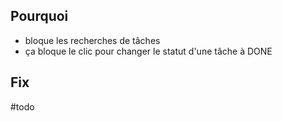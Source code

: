 ## Pourquoi 
- bloque les recherches de tâches  
- ça bloque le clic pour changer le statut d'une tâche à DONE

## Fix
#todo 